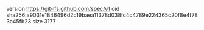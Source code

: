 version https://git-lfs.github.com/spec/v1
oid sha256:a9031e1846496d2c19baea11378d038fc4c4789e224365c20f8e4f783a45fb23
size 3177
